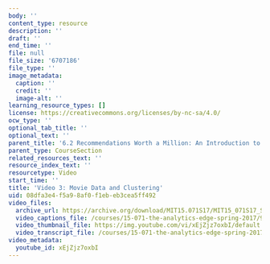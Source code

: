 ```yaml
---
body: ''
content_type: resource
description: ''
draft: ''
end_time: ''
file: null
file_size: '6707186'
file_type: ''
image_metadata:
  caption: ''
  credit: ''
  image-alt: ''
learning_resource_types: []
license: https://creativecommons.org/licenses/by-nc-sa/4.0/
ocw_type: ''
optional_tab_title: ''
optional_text: ''
parent_title: '6.2 Recommendations Worth a Million: An Introduction to Clustering '
parent_type: CourseSection
related_resources_text: ''
resource_index_text: ''
resourcetype: Video
start_time: ''
title: 'Video 3: Movie Data and Clustering'
uid: 08dfa3e4-f5a9-8af0-f1eb-eb3cea5ff492
video_files:
  archive_url: https://archive.org/download/MIT15.071S17/MIT15_071S17_Session_6.2.05_300k.mp4
  video_captions_file: /courses/15-071-the-analytics-edge-spring-2017/929e1a144ff75655acaf21d8a15ba9ae_xEjZjz7oxbI.vtt
  video_thumbnail_file: https://img.youtube.com/vi/xEjZjz7oxbI/default.jpg
  video_transcript_file: /courses/15-071-the-analytics-edge-spring-2017/0989260066a81c5bb650319d529b1d91_xEjZjz7oxbI.pdf
video_metadata:
  youtube_id: xEjZjz7oxbI
---
```

